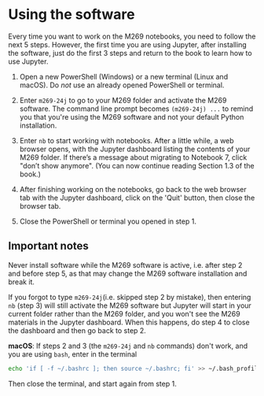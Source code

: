 # Using the software

Every time you want to work on the M269 notebooks, you need to follow the next 5 steps.
However, the first time you are using Jupyter, after installing the software,
just do the first 3 steps and return to the book to learn how to use Jupyter.

1. Open a new PowerShell (Windows) or a new terminal (Linux and macOS).
   Do _not_ use an already opened PowerShell or terminal.

2. Enter `m269-24j` to go to your M269 folder and activate the M269 software.
   The command line prompt becomes `(m269-24j) ...` to remind you that
   you're using the M269 software and not your default Python installation.

3. Enter `nb` to start working with notebooks.
   After a little while, a web browser opens, with the Jupyter dashboard
   listing the contents of your M269 folder.
   If there’s a message about migrating to Notebook 7, click "don’t show anymore".
   (You can now continue reading Section 1.3 of the book.)

4. After finishing working on the notebooks, go back to the web browser tab with
   the Jupyter dashboard, click on the 'Quit' button, then close the browser tab.

5. Close the PowerShell or terminal you opened in step 1.

## Important notes

Never install software while the M269 software is active,
i.e. after step 2 and before step 5,
as that may change the M269 software installation and break it.

If you forgot to type `m269-24j`(i.e. skipped step 2 by mistake),
then entering `nb` (step 3) will still activate the M269 software but
Jupyter will start in your current folder rather than the M269 folder,
and you won't see the M269 materials in the Jupyter dashboard.
When this happens, do step 4 to close the dashboard and then go back to step 2.

**macOS**: If steps 2 and 3 (the `m269-24j` and `nb` commands) don't work,
and you are using `bash`, enter in the terminal
 ```bash
 echo 'if [ -f ~/.bashrc ]; then source ~/.bashrc; fi' >> ~/.bash_profile
 ```
Then close the terminal, and start again from step 1.
